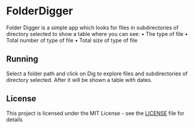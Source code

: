 # FolderDigger
Folder Digger is a simple app which looks for files in subdirectories of directory selected to show a table where you can see:
•	The type of file
•	Total number of type of file
•	Total size of type of file

## Running
Select a folder path and click on Dig to explore files and subdirectories of directory selected. After it will be shown a table with dates.


## License
This project is licensed under the MIT License - see the [LICENSE](LICENSE) file for details

